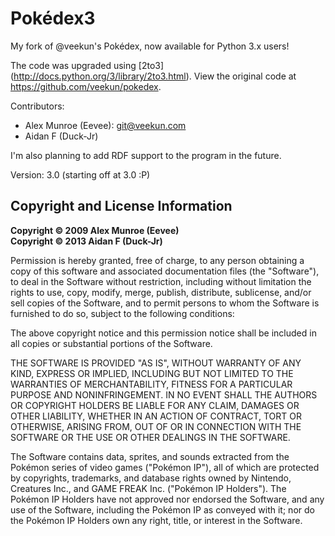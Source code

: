 Pokédex3
========

My fork of @veekun's Pokédex, now available for Python 3.x users!

The code was upgraded using [2to3] (http://docs.python.org/3/library/2to3.html).
View the original code at
https://github.com/veekun/pokedex.

Contributors:
- Alex Munroe (Eevee): git@veekun.com
- Aidan F (Duck-Jr)

I'm also planning to add RDF support to the program in the future.

Version: 3.0 (starting off at 3.0 :P)

Copyright and License Information
------
**Copyright © 2009 Alex Munroe (Eevee)<br>
Copyright © 2013 Aidan F (Duck-Jr)**

Permission is hereby granted, free of charge, to any person obtaining a copy
of this software and associated documentation files (the "Software"), to deal
in the Software without restriction, including without limitation the rights
to use, copy, modify, merge, publish, distribute, sublicense, and/or sell
copies of the Software, and to permit persons to whom the Software is
furnished to do so, subject to the following conditions:

The above copyright notice and this permission notice shall be included in
all copies or substantial portions of the Software.

THE SOFTWARE IS PROVIDED "AS IS", WITHOUT WARRANTY OF ANY KIND, EXPRESS OR
IMPLIED, INCLUDING BUT NOT LIMITED TO THE WARRANTIES OF MERCHANTABILITY,
FITNESS FOR A PARTICULAR PURPOSE AND NONINFRINGEMENT. IN NO EVENT SHALL THE
AUTHORS OR COPYRIGHT HOLDERS BE LIABLE FOR ANY CLAIM, DAMAGES OR OTHER
LIABILITY, WHETHER IN AN ACTION OF CONTRACT, TORT OR OTHERWISE, ARISING FROM,
OUT OF OR IN CONNECTION WITH THE SOFTWARE OR THE USE OR OTHER DEALINGS IN
THE SOFTWARE.

The Software contains data, sprites, and sounds extracted from the Pokémon 
series of video games ("Pokémon IP"), all of which are protected by copyrights, 
trademarks, and database rights owned by Nintendo, Creatures Inc., and GAME 
FREAK Inc. ("Pokémon IP Holders"). The Pokémon IP Holders have not approved nor 
endorsed the Software, and any use of the Software, including the Pokémon IP 
as conveyed with it; nor do the Pokémon IP Holders own any right, title, or 
interest in the Software.